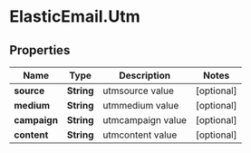 # ElasticEmail.Utm

## Properties

Name | Type | Description | Notes
------------ | ------------- | ------------- | -------------
**source** | **String** | utmsource value | [optional] 
**medium** | **String** | utmmedium value | [optional] 
**campaign** | **String** | utmcampaign value | [optional] 
**content** | **String** | utmcontent value | [optional] 


